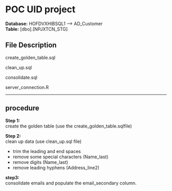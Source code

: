 # POC UID project

**Database:** HOFDVXHIBSQL1  --> AD_Customer  
**Table:** [dbo].[NPJXTCN_STG]  

## File Description
create_golden_table.sql  

clean_up.sql

consolidate.sql  

server_connection.R  

* * *  
## procedure  
**Step 1:**  
create the golden table (use the create_golden_table.sqlfile)  

**Step 2:**  
clean up data (use clean_up.sql file)  
* trim the leading and end spaces
* remove some special characters (Name_last)
* remove digits (Name_last)  
* remove leading hyphens (Address_line2)  

**step3:**  
consolidate emails and populate the email_secondary column.  













